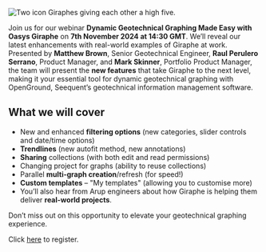 ![Two icon Giraphes giving each other a high five.](https://b2c-templates-arup.s3-eu-west-1.amazonaws.com/giraphe/Giraphe_november_article_image.svg)

Join us for our webinar **Dynamic Geotechnical Graphing Made Easy with Oasys Giraphe** on **7th November 2024 at 14:30 GMT**. We’ll reveal our latest enhancements with real-world examples of Giraphe at work. Presented by **Matthew Brown**, Senior Geotechnical Engineer, **Raul Perulero Serrano**, Product Manager, and **Mark Skinner**, Portfolio Product Manager, the team will present the **new features** that take Giraphe to the next level, making it your essential tool for dynamic geotechnical graphing with OpenGround, Seequent’s geotechnical information management software.

## What we will cover 

*	New and enhanced **filtering options** (new categories, slider controls and date/time options)
*	**Trendlines** (new autofit method, new annotations)
*	**Sharing** collections (with both edit and read permissions)
*	Changing project for graphs (ability to reuse collections)
*	Parallel **multi-graph creation**/refresh (for speed!)
*	**Custom templates** – "My templates" (allowing you to customise more)
*	You’ll also hear from Arup engineers about how Giraphe is helping them deliver **real-world projects**.

Don’t miss out on this opportunity to elevate your geotechnical graphing experience.

Click [here](https://events.teams.microsoft.com/event/724640fd-0838-4e5d-8539-eca5a96080ac@4ae48b41-0137-4599-8661-fc641fe77bea) to register. 
